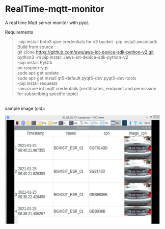# RealTime-mqtt-monitor
A real time Mqtt server monitor with pyqt. <br />


Requirements <br />
>-pip install boto3
give credentials for s3 bucket
>-pip install awsiotsdk <br />
Build from source :  <br />
git clone https://github.com/aws/aws-iot-device-sdk-python-v2.git  <br />
python3 -m pip install ./aws-iot-device-sdk-python-v2  <br />
>-pip install PyQt5  <br />
on raspberry pi   <br />
sudo apt-get update  <br />
sudo apt-get install qt5-default pyqt5-dev pyqt5-dev-tools  <br />
>-pip install requests  <br />
>-amazone iot mqtt credentails (certificates, endpoint and permission for subscribing specific topic)  <br />

<br />
sample image (old): 

![mqqtt-monitor](https://github.com/MiltekTechnologies/RealTime-mqtt-monitor/blob/master/images/table_final.png)
